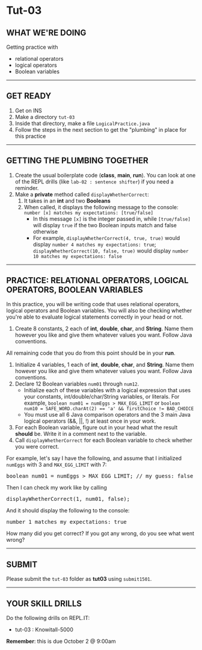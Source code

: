 # Tut-03

## WHAT WE'RE DOING

Getting practice with

- relational operators
- logical operators
- Boolean variables

---

## GET READY

1. Get on INS
1. Make a directory `tut-03`
1. Inside that directory, make a file `LogicalPractice.java`
1. Follow the steps in the next section to get the "plumbing" in place for this practice

---

## GETTING THE PLUMBING TOGETHER

1. Create the usual boilerplate code (**class**, **main**, **run**). You can look at one of the REPL drills (like `lab-02 : sentence shifter`) if you need a reminder.
1. Make a **private** method called `displayWhetherCorrect`:
   1. It takes in an **int** and two **Booleans**
   1. When called, it displays the following message to the console: `number [x] matches my expectations: [true/false]`
      - In this message `[x]` is the integer passed in, while `[true/false]` will display `true` if the two Boolean inputs match and false otherwise
      - For example, `displayWhetherCorrect(4, true, true)` would display `number 4 matches my expectations: true`; `displayWhetherCorrect(10, false, true)` would display `number 10 matches my expectations: false`

---

## PRACTICE: RELATIONAL OPERATORS, LOGICAL OPERATORS, BOOLEAN VARIABLES

In this practice, you will be writing code that uses relational operators, logical operators and Boolean variables. You will also be checking whether you're able to evaluate logical statements correctly in your head or not.

1. Create 8 constants, 2 each of **int**, **double**, **char**, and **String**. Name them however you like and give them whatever values you want. Follow Java conventions.

All remaining code that you do from this point should be in your **run**.

1. Initialize 4 variables, 1 each of **int**, **double**, **char**, and **String**. Name them however you like and give them whatever values you want. Follow Java conventions.
1. Declare 12 Boolean variables `num01` through `num12`.
   - Initialize each of these variables with a logical expression that uses your constants, int/double/char/String variables, or literals. For example, `boolean num01 = numEggs > MAX_EGG_LIMIT` or `boolean num10 = SAFE_WORD.charAt(2) == 'a' && firstChoice != BAD_CHOICE`
   - You must use all 6 Java comparison operators and the 3 main Java logical operators (&&, ||, !) at least once in your work.
1. For each Boolean variable, figure out in your head what the result **should** be. Write it in a comment next to the variable.
1. Call `displayWhetherCorrect` for each Boolean variable to check whether you were correct.

For example, let's say I have the following, and assume that I initialized `numEggs` with 3 and `MAX_EGG_LIMIT` with 7:

<pre>
boolean num01 = numEggs > MAX_EGG_LIMIT; // my guess: false
</pre>

Then I can check my work like by calling

<pre>
displayWhetherCorrect(1, num01, false);
</pre>

And it should display the following to the console:

<pre>
number 1 matches my expectations: true
</pre>

How many did you get correct? If you got any wrong, do you see what went wrong?

---

## SUBMIT

Please submit the `tut-03` folder as **tut03** using `submit1501`.

---

## YOUR SKILL DRILLS

Do the following drills on REPL.IT:

- tut-03 : Knowitall-5000

**Remember**: this is due October 2 @ 9:00am
